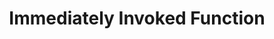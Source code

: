 ---
title: Immediately Invoked Function
benefit: 3
easiness: 5
level: practices-and-patterns
tags:
    - Clean Code
---